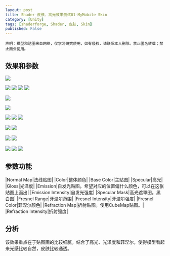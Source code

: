 ```yaml
---
layout: post
title: Shader-皮肤、高光效果测试01-MyMobile Skin
category: [Unity]
tags: [shaderforge, Shader, 皮肤, Skin]
published: False
---
```



`声明：模型和贴图来自网络，仅学习研究使用，如有侵权，请联系本人删除。禁止匿名转载；禁止商业使用。`


## 效果和参数 ##

<left>
	<img src="/public/img/Shader-皮肤高光01/1.gif">
	</left>
<p></p>
<left>
	<img src="/public/img/Shader-皮肤高光01/1.png">
	<img src="/public/img/Shader-皮肤高光01/2.png">
	<img src="/public/img/Shader-皮肤高光01/3.png">
	<img src="/public/img/Shader-皮肤高光01/4.png">
	</left>
<p></p>
<left>
	<img src="/public/img/Shader-皮肤高光01/5.png">
	</left>
<p></p>
<left>
	<img src="/public/img/Shader-皮肤高光01/6.png">
	</left>
<p></p>
<left>
	<img src="/public/img/Shader-皮肤高光01/7.png">
	<img src="/public/img/Shader-皮肤高光01/8.png">
	<img src="/public/img/Shader-皮肤高光01/9.png">
	</left>
<p></p>
<left>
	<img src="/public/img/Shader-皮肤高光01/10.png">
	<img src="/public/img/Shader-皮肤高光01/11.png">
	</left>
<p></p>
<left>
	<img src="/public/img/Shader-皮肤高光01/12.png">
	<img src="/public/img/Shader-皮肤高光01/13.png">
	</left>
<p></p>
<left>
	<img src="/public/img/Shader-皮肤高光01/14.png">
	<img src="/public/img/Shader-皮肤高光01/15.png">
	<img src="/public/img/Shader-皮肤高光01/16.png">
	</left>
	
	
## 参数功能 ##

|Normal Map|法线贴图|
|Color|整体颜色|
|Base Color|主贴图|
|Specular|高光|
|Gloss|光泽度|
|Emission|自发光贴图。希望对应的位置偏什么颜色，可以在这张贴图上画出|
|Emission Intensity|自发光强度|
|Specular Mask|高光遮罩图。黑白图|
|Fresnel Range|菲涅尔范围|
|Fresnel Intensity|菲涅尔强度|
|Fresnel Color|菲涅尔颜色|
|Refraction Map|折射贴图。使用CubeMap贴图。|
|Refraction Intensity|折射强度|


## 分析 ##
该效果重点在于贴图画的比较细腻。结合了高光、光泽度和菲涅尔，使得模型看起来光感比较自然，皮肤比较通透。
